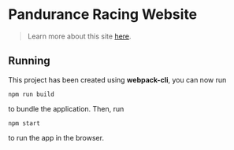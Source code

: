 # Pandurance Racing Website

> Learn more about this site [here](https://www.pandurance.tech/blog?id=73219edf-a151-4a40-afd7-8685f2bb11e5).

## Running

This project has been created using **webpack-cli**, you can now run

```
npm run build
```

to bundle the application. Then, run

```
npm start
```

to run the app in the browser.
